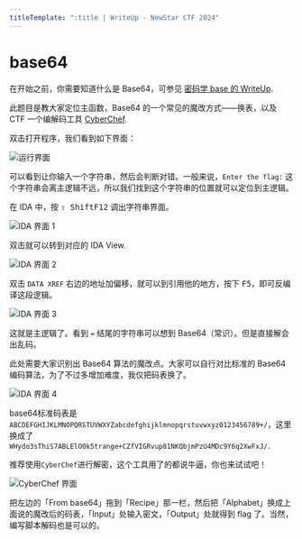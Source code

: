 ```yaml
---
titleTemplate: ":title | WriteUp - NewStar CTF 2024"
---
```


# base64

在开始之前，你需要知道什么是 Base64，可参见 [密码学 base 的 WriteUp](/wp/2024/week1/crypto/base).

此题目是教大家定位主函数，Base64 的一个常见的魔改方式——换表，以及 CTF 一个编解码工具 [CyberChef](https://gchq.github.io/CyberChef/).

双击打开程序，我们看到如下界面：

![运行界面](/assets/images/wp/2024/week1/base64_1.png)

可以看到让你输入一个字符串，然后会判断对错。一般来说，`Enter the flag:` 这个字符串会离主逻辑不远，所以我们找到这个字符串的位置就可以定位到主逻辑。

在 IDA 中，按 <kbd>⇧ Shift</kbd><kbd>F12</kbd> 调出字符串界面。

![IDA 界面 1](/assets/images/wp/2024/week1/base64_2.png)

双击就可以转到对应的 IDA View.

![IDA 界面 2](/assets/images/wp/2024/week1/base64_3.png)

双击 `DATA XREF` 右边的地址加偏移，就可以到引用他的地方，按下 <kbd>F5</kbd>，即可反编译这段逻辑。

![IDA 界面 3](/assets/images/wp/2024/week1/base64_4.png)

这就是主逻辑了。看到 `=` 结尾的字符串可以想到 Base64（常识）。但是直接解会出乱码。

此处需要大家识别出 Base64 算法的魔改点。大家可以自行对比标准的 Base64 编码算法，为了不过多增加难度，我仅把码表换了。

![IDA 界面 4](/assets/images/wp/2024/week1/base64_5.png)

base64标准码表是 `ABCDEFGHIJKLMNOPQRSTUVWXYZabcdefghijklmnopqrstuvwxyz0123456789+/`，这里换成了 `WHydo3sThiS7ABLElO0k5trange+CZfVIGRvup81NKQbjmPzU4MDc9Y6q2XwFxJ/`.

推荐使用`CyberChef`进行解密，这个工具用了的都说牛逼，你也来试试吧！

![CyberChef 界面](/assets/images/wp/2024/week1/base64_6.png)

把左边的「From base64」拖到「Recipe」那一栏，然后把「Alphabet」换成上面说的魔改后的码表，「Input」处输入密文，「Output」处就得到 flag 了。当然，编写脚本解码也是可以的。
